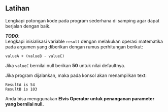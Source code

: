 ## Latihan
Lengkapi potongan kode pada program sederhana di samping agar dapat berjalan dengan baik.

<b><i>TODO</i></b>:<br>
Lengkapi inisialisasi variable ```result``` dengan melakukan operasi matematika pada argumen yang diberikan dengan rumus perhitungan berikut:

```valueA + (valueB - valueC)```

Jika ```valueC``` bernilai null berikan <b>50</b> untuk nilai defaultnya.

Jika program dijalankan, maka pada konsol akan menampilkan text:

```ResultA is 54```<br>
```ResultB is 103```

Anda bisa menggunakan <b>Elvis Operator<b> untuk penanganan parameter yang bernilai null. 
